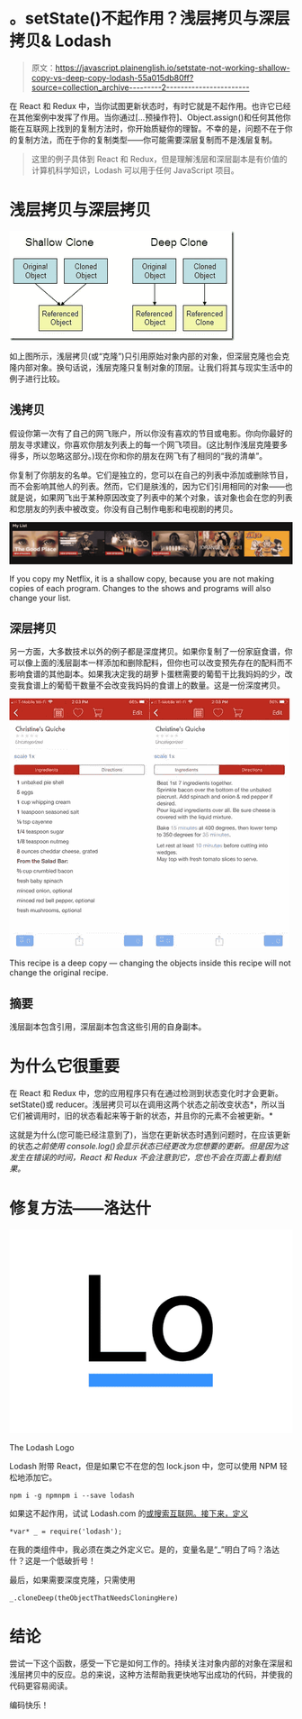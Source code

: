 # 。setState()不起作用？浅层拷贝与深层拷贝& Lodash

> 原文：<https://javascript.plainenglish.io/setstate-not-working-shallow-copy-vs-deep-copy-lodash-55a015db80ff?source=collection_archive---------2----------------------->

在 React 和 Redux 中，当你试图更新状态时，有时它就是不起作用。也许它已经在其他案例中发挥了作用。当你通过[…预操作符]、Object.assign()和任何其他你能在互联网上找到的复制方法时，你开始质疑你的理智。不幸的是，问题不在于你的复制方法，而在于你的复制类型——你可能需要深层复制而不是浅层复制。

> 这里的例子具体到 React 和 Redux，但是理解浅层和深层副本是有价值的计算机科学知识，Lodash 可以用于任何 JavaScript 项目。

# 浅层拷贝与深层拷贝

![](img/f4194ceda93180c8e40c231e6cbf2b01.png)

如上图所示，浅层拷贝(或“克隆”)只引用原始对象内部的对象，但深层克隆也会克隆内部对象。换句话说，浅层克隆只复制对象的顶层。让我们将其与现实生活中的例子进行比较。

## 浅拷贝

假设你第一次有了自己的网飞账户，所以你没有喜欢的节目或电影。你向你最好的朋友寻求建议，你喜欢你朋友列表上的每一个网飞项目。(这比制作浅层克隆要多得多，所以忽略这部分。)现在你和你的朋友在网飞有了相同的“我的清单”。

你复制了你朋友的名单。它们是独立的，您可以在自己的列表中添加或删除节目，而不会影响其他人的列表。然而，它们是肤浅的，因为它们引用相同的对象——也就是说，如果网飞出于某种原因改变了列表中的某个对象，该对象也会在您的列表和您朋友的列表中被改变。你没有自己制作电影和电视剧的拷贝。

![](img/2ecfb8cdda4b05788defcd3b9a65b520.png)

If you copy my Netflix, it is a shallow copy, because you are not making copies of each program. Changes to the shows and programs will also change your list.

## 深层拷贝

另一方面，大多数技术以外的例子都是深度拷贝。如果你复制了一份家庭食谱，你可以像上面的浅层副本一样添加和删除配料，但你也可以改变预先存在的配料而不影响食谱的其他副本。如果我决定我的胡萝卜蛋糕需要的葡萄干比我妈妈的少，改变我食谱上的葡萄干数量不会改变我妈妈的食谱上的数量。这是一份深度拷贝。

![](img/63b6048b9f92d8335bfd8d7bc04b6576.png)

This recipe is a deep copy — changing the objects inside this recipe will not change the original recipe.

## 摘要

浅层副本包含引用，深层副本包含这些引用的自身副本。

# 为什么它很重要

在 React 和 Redux 中，您的应用程序只有在通过检测到状态变化时才会更新。setState()或 reducer。浅层拷贝可以在调用这两个状态之前改变状态*，所以当它们被调用时，旧的状态看起来等于新的状态，并且你的元素不会被更新。*

这就是为什么(您可能已经注意到了)，当您在更新状态时遇到问题时，在应该更新的状态*之前使用 console.log()会显示状态已经更改为您想要的更新。但是因为这发生在错误的时间，React 和 Redux 不会注意到它，您也不会在页面上看到结果。*

# 修复方法——洛达什

![](img/9c4079060accac5ba644d34a2ca9e80d.png)

The Lodash Logo

Lodash 附带 React，但是如果它不在您的包 lock.json 中，您可以使用 NPM 轻松地添加它。

```
npm i -g npmnpm i --save lodash
```

如果这不起作用，试试 Lodash.com 的[或搜索互联网。接下来，定义](https://lodash.com/)

```
*var* _ = require('lodash');
```

在我的类组件中，我必须在类之外定义它。是的，变量名是“_”明白了吗？洛达什？这是一个低破折号！

最后，如果需要深度克隆，只需使用

```
_.cloneDeep(theObjectThatNeedsCloningHere)
```

# 结论

尝试一下这个函数，感受一下它是如何工作的。持续关注对象内部的对象在深层和浅层拷贝中的反应。总的来说，这种方法帮助我更快地写出成功的代码，并使我的代码更容易阅读。

编码快乐！